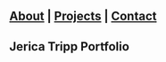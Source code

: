 <link rel="stylesheet" href="styles.css">


## [About](https://jerica-tripp.github.io/Jerica-Tripp-Portfolio/About.html) | [Projects](About.md) | [Contact](About.md) 

## Jerica Tripp Portfolio

